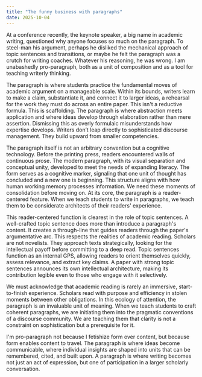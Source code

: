 ```yaml
---
title: "The funny business with paragraphs"
date: 2025-10-04
---
```


At a conference recently, the keynote speaker, a big name in academic writing, questioned why anyone focuses so much on the paragraph. To steel-man his argument, perhaps he disliked the mechanical approach of topic sentences and transitions, or maybe he felt the paragraph was a crutch for writing coaches. Whatever his reasoning, he was wrong. I am unabashedly pro-paragraph, both as a unit of composition and as a tool for teaching writerly thinking.

The paragraph is where students practice the fundamental moves of academic argument on a manageable scale. Within its bounds, writers learn to make a claim, substantiate it, and connect it to larger ideas, a rehearsal for the work they must do across an entire paper. This isn't a reductive formula. This is scaffolding. The paragraph is where abstraction meets application and where ideas develop through elaboration rather than mere assertion. Dismissing this as overly formulaic misunderstands how expertise develops. Writers don’t leap directly to sophisticated discourse management. They build upward from smaller competencies.

The paragraph itself is not an arbitrary convention but a cognitive technology. Before the printing press, readers encountered walls of continuous prose. The modern paragraph, with its visual separation and conceptual unity, developed to meet the needs of expanding literacy. The form serves as a cognitive marker, signaling that one unit of thought has concluded and a new one is beginning. This structure aligns with how human working memory processes information. We need these moments of consolidation before moving on. At its core, the paragraph is a reader-centered feature. When we teach students to write in paragraphs, we teach them to be considerate architects of their readers' experience.

This reader-centered function is clearest in the role of topic sentences. A well-crafted topic sentence does more than introduce a paragraph's content. It creates a through-line that guides readers through the paper's argumentative arc. This respects the realities of academic reading. Scholars are not novelists. They approach texts strategically, looking for the intellectual payoff before committing to a deep read. Topic sentences function as an internal GPS, allowing readers to orient themselves quickly, assess relevance, and extract key claims. A paper with strong topic sentences announces its own intellectual architecture, making its contribution legible even to those who engage with it selectively.

We must acknowledge that academic reading is rarely an immersive, start-to-finish experience. Scholars read with purpose and efficiency in stolen moments between other obligations. In this ecology of attention, the paragraph is an invaluable unit of meaning. When we teach students to craft coherent paragraphs, we are initiating them into the pragmatic conventions of a discourse community. We are teaching them that clarity is not a constraint on sophistication but a prerequisite for it.

I'm pro-paragraph not because I fetishize form over content, but because form enables content to travel. The paragraph is where ideas become communicable, where individual insights are shaped into units that can be remembered, cited, and built upon. A paragraph is where writing becomes not just an act of expression, but one of participation in a larger scholarly conversation.